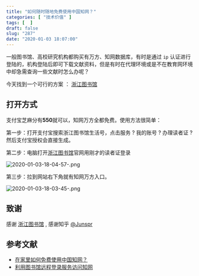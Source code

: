 ```yaml
---
title: "如何随时随地免费使用中国知网？"
categories: [ "技术价值" ]
tags: [  ]
draft: false
slug: "287"
date: "2020-01-03 18:07:00"
---
```


一般图书馆、高校研究机构都购买有万方、知网数据库，有时是通过 `ip` 认证进行登陆的，机构登陆后即可下载文献资料，但是有时在代理环境或是不在教育网环境中却急需查询一些文献时怎么办呢？

今天找到一个可行的方案 ： [浙江图书馆](https://www.zjlib.cn/)

## 打开方式

支付宝芝麻分有**550**就可以，知网万方全都免费。使用方法很简单：

第一步：打开支付宝搜索浙江图书馆生活号，点击服务 ? 我的账号 ? 办理读者证 ? 然后支付宝授权会直接生成。

第二步：电脑打开[浙江图书馆](https://www.zjlib.cn/)官网用刚才的读者证登录

![2020-01-03-18-04-57-.png](https://imagehost-cdn.frytea.com/images/2020/01/03/2020-01-03-18-04-57-.png)

第三步：拉到网站右下角就有知网万方入口。

![2020-01-03-18-03-45-.png](https://imagehost-cdn.frytea.com/images/2020/01/03/2020-01-03-18-03-45-.png)

## 致谢

感谢 [浙江图书馆](https://www.zjlib.cn/) , 感谢知乎 [@Junspr](https://www.zhihu.com/people/sprite-39/activities)

## 参考文献

 - [在家里如何免费使用中国知网？](https://www.zhihu.com/question/20188973)
 - [利用图书馆远程登录服务访问知网](https://www.xiaoyc.net/articles/free-access-to-cnki/)


